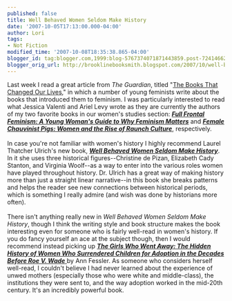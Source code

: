 ```yaml
---
published: false
title: Well Behaved Women Seldom Make History
date: '2007-10-05T17:13:00.000-04:00'
author: Lori
tags:
- Not Fiction
modified_time: '2007-10-08T18:35:38.865-04:00'
blogger_id: tag:blogger.com,1999:blog-5767374071871443859.post-7241466232190930693
blogger_orig_url: http://brooklinebooksmith.blogspot.com/2007/10/well-behaved-women-seldom-make-history.html
---
```


Last week I read a great article from <em>The Guardian</em>, titled "<a href="http://books.guardian.co.uk/departments/politicsphilosophyandsociety/story/0,,2177244,00.html">The Books That Changed Our Lives</a>," in which a number of young feminists write about the books that introduced them to feminism. I was particularly <span class="blsp-spelling-corrected" id="SPELLING_ERROR_0">interested</span> to read what Jessica Valenti and Ariel Levy wrote as they are currently the authors of my two favorite books in our women's studies section: <strong><em><a href="http://brookline.booksense.com/NASApp/store/Product?s=showproduct&amp;isbn=9781580052016">Full Frontal Feminism: A Young Woman's Guide to Why Feminism Matters</a></em></strong> and <strong><em><a href="http://brookline.booksense.com/NASApp/store/Product?s=showproduct&amp;isbn=9780743284288">Female Chauvinist Pigs: Women and the Rise of <span class="blsp-spelling-error" id="SPELLING_ERROR_1">Raunch</span> Culture</a></em></strong>, respectively.<br /><br />In case you're not familiar with women's history I highly recommend Laurel Thatcher Ulrich's new book, <a href="http://brookline.booksense.com/NASApp/store/Product?s=showproduct&amp;isbn=9781400041596"><strong><em>Well Behaved Women Seldom Make History</em></strong></a>. In it she uses three historical figures--Christine <span class="blsp-spelling-error" id="SPELLING_ERROR_2">de</span> <span class="blsp-spelling-error" id="SPELLING_ERROR_3">Pizan</span>, Elizabeth <span class="blsp-spelling-error" id="SPELLING_ERROR_4">Cady</span> Stanton, and Virginia Woolf--as a way to enter into the various roles women have played throughout history. Dr. Ulrich has a great way of making history more than just a straight linear narrative--in this book she breaks patterns and helps the reader see new connections between historical periods, which is something I really admire (and wish was done by historians more often).<br /><br />There isn't anything really new in <em>Well Behaved Women Seldom Make History</em>, though I think the writing style and book structure makes the book interesting even for someone who is fairly well-read in women's history. If you do fancy yourself an ace at the subject though, then I would recommend instead picking up <a href="http://brookline.booksense.com/NASApp/store/Product?s=showproduct&amp;isbn=9781400041596"><strong><em>The Girls Who Went Away: The Hidden History of Women Who Surrendered Children for Adoption in the Decades Before Roe V. Wade</em></strong> </a>by Ann <span class="blsp-spelling-error" id="SPELLING_ERROR_5">Fessler</span>. As someone who considers herself well-read, I couldn't believe I had never learned about the experience of unwed mothers (especially those who were white and middle-class), the institutions they were sent to, and the way adoption worked in the mid-20<span class="blsp-spelling-error" id="SPELLING_ERROR_6">th</span> century. It's an incredibly powerful book.